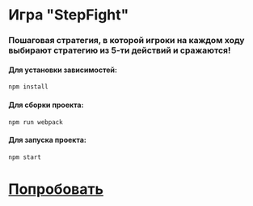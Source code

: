 # Игра "StepFight"

### Пошаговая стратегия, в которой игроки на каждом ходу выбирают стратегию из 5-ти действий и сражаются!

#### Для установки зависимостей:
 `npm install`
#### Для сборки проекта:
 `npm run webpack`
#### Для запуска проекта:
 `npm start`

# [Попробовать](https://tp-front-end-js-game.herokuapp.com)

